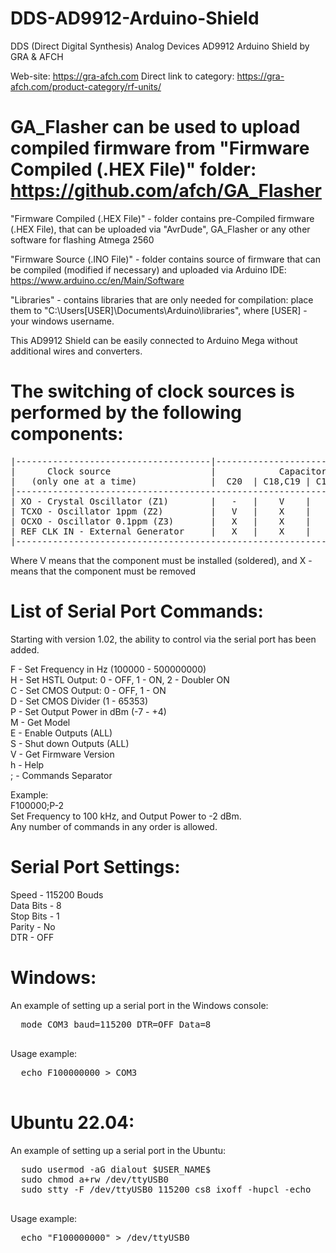 # DDS-AD9912-Arduino-Shield
DDS (Direct Digital Synthesis) Analog Devices AD9912 Arduino Shield by GRA &amp; AFCH

Web-site: https://gra-afch.com
Direct link to category:  https://gra-afch.com/product-category/rf-units/

# GA_Flasher can be used to upload compiled firmware from "Firmware Compiled (.HEX File)" folder: https://github.com/afch/GA_Flasher

"Firmware Compiled (.HEX File)" - folder contains pre-Compiled firmware (.HEX File), that can be uploaded via "AvrDude", GA_Flasher or any other software for flashing Atmega 2560

"Firmware Source (.INO File)" - folder contains source of firmware that can be compiled (modified if necessary) and uploaded via Arduino IDE: https://www.arduino.cc/en/Main/Software

"Libraries" - contains libraries that are only needed for compilation: place them to "C:\Users\[USER]\Documents\Arduino\libraries", where [USER] - your windows username.

This AD9912 Shield can be easily connected to Arduino Mega without additional wires and converters. 

# The switching of clock sources is performed by the following components:
<pre>
|-------------------------------------|-----------------------------------|-------------------------------|--------------|
|      Clock source                   |            Capacitors             |    Resistors                  | Ferrite Bead |
|   (only one at a time)              |  C20  | C18,C19 | C14,C17 |  C15  |  XO  | REF | PLL_BP(1k) | R37 |      FB1     |
|------------------------------------------------------------------------------------------------------------------------|
| XO - Crystal Oscillator (Z1)        |   -   |    V    |    X    |   V   |   V  |  X  |      X     |  V  |       X      |
| TCXO - Oscillator 1ppm (Z2)         |   V   |    X    |    V    |   V   |   X  |  V  |      X     |  V  |       V      |
| OCXO - Oscillator 0.1ppm (Z3)       |   X   |    X    |    V    |   V   |   X  |  V  |      X     |  V  |       V      |
| REF CLK IN - External Generator     |   X   |    X    |    V    |   X   |   X  |  V  |      V     |  X  |       X      |
|------------------------------------------------------------------------------------------------------------------------|
</pre>

Where V means that the component must be installed (soldered), and X - means that the component must be removed

# List of Serial Port Commands:
Starting with version 1.02, the ability to control via the serial port has been added.

  F - Set Frequency in Hz (100000 - 500000000)  
  H - Set HSTL Output: 0 - OFF, 1 - ON, 2 - Doubler ON  
  C - Set CMOS Output: 0 - OFF, 1 - ON  
  D - Set CMOS Divider (1 - 65353)  
  P - Set Output Power in dBm (-7 - +4)  
  M - Get Model  
  E - Enable Outputs (ALL)  
  S - Shut down Outputs (ALL)  
  V - Get Firmware Version  
  h - Help  
  ; - Commands Separator  
          
Example:  
  F100000;P-2  
Set Frequency to 100 kHz, and Output Power to -2 dBm.  
Any number of commands in any order is allowed.  

# Serial Port Settings:

  Speed - 115200 Bouds  
  Data Bits - 8  
  Stop Bits - 1  
  Parity - No  
  DTR - OFF  
# Windows:

An example of setting up a serial port in the Windows console:
  <pre>
  mode COM3 baud=115200 DTR=OFF Data=8
  </pre>
  
Usage example:
  <pre>
  echo F100000000 > COM3
  </pre>
# Ubuntu 22.04:

An example of setting up a serial port in the Ubuntu:
  <pre>
  sudo usermod -aG dialout $USER_NAME$
  sudo chmod a+rw /dev/ttyUSB0
  sudo stty -F /dev/ttyUSB0 115200 cs8 ixoff -hupcl -echo
  </pre>
  
Usage example:
  <pre>
  echo "F100000000" > /dev/ttyUSB0
  </pre>

